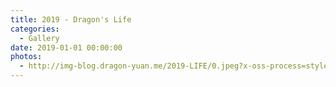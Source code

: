 ```yaml
---
title: 2019 - Dragon's Life
categories:
  - Gallery
date: 2019-01-01 00:00:00
photos:
  - http://img-blog.dragon-yuan.me/2019-LIFE/0.jpeg?x-oss-process=style/webp
---
```

